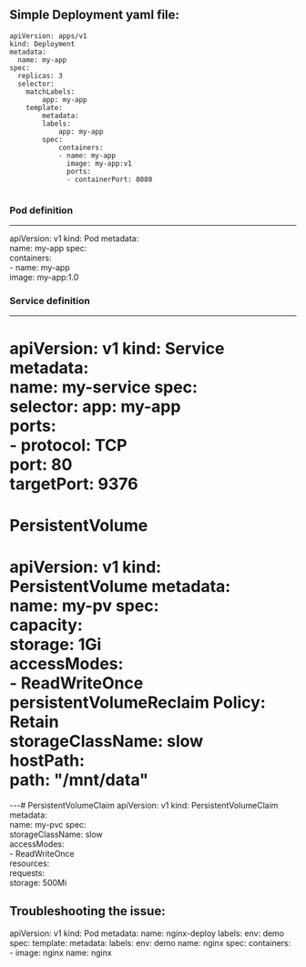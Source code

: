 
## Simple Deployment yaml file: 
```
apiVersion: apps/v1
kind: Deployment
metadata: 
  name: my-app
spec: 
  replicas: 3 
  selector: 
   	matchLabels: 
    	app: my-app 
    template: 
    	metadata: 
      	labels: 
        	app: my-app 
        spec: 
        	containers: 
        	- name: my-app 
              image: my-app:v1 
              ports: 
          	  - containerPort: 8080
 
```


### Pod definition
-----------------
apiVersion: v1
kind: Pod
metadata:  
	name: my-app
spec:  
	containers:  
	- name: my-app    
	  image: my-app:1.0
	  
### Service definition
---------------------

apiVersion: v1
kind: Service
metadata:  
	name: my-service
spec:  
	selector:    app: my-app  
	ports:    
	- protocol: TCP      
	  port: 80      
	  targetPort: 9376	
===============================

# PersistentVolume
apiVersion: v1
kind: PersistentVolume
metadata:  
	name: my-pv
spec:  
	capacity:    
	storage: 1Gi  
	accessModes:    
	- ReadWriteOnce  persistentVolumeReclaim
	  Policy: Retain  
	  storageClassName: slow  
	  hostPath:    
	  path: "/mnt/data"
================================	  

---# PersistentVolumeClaim
apiVersion: v1
kind: PersistentVolumeClaim
metadata:  
	name: my-pvc
spec:  
	storageClassName: slow  
	accessModes:    
	  - ReadWriteOnce  
	resources:    
	  requests:      
	    storage: 500Mi

## Troubleshooting the issue:

apiVersion: v1
kind: Pod
metadata:
  name: nginx-deploy
  labels: 
    env: demo
spec:
  template: 
    metadata:
	  labels:
	    env: demo
	  name: nginx
	spec:
	  containers:
	  - image: nginx
	    name: nginx
		